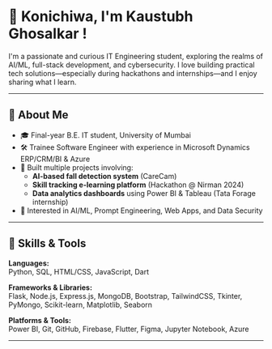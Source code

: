# 👋 Konichiwa, I'm Kaustubh Ghosalkar !

I'm a passionate and curious IT Engineering student, exploring the realms of AI/ML, full-stack development, and cybersecurity. I love building practical tech solutions—especially during hackathons and internships—and I enjoy sharing what I learn.

---

## 💼 About Me

- 🎓 Final-year B.E. IT student, University of Mumbai  
- 🛠️ Trainee Software Engineer with experience in Microsoft Dynamics ERP/CRM/BI & Azure  
- 🚀 Built multiple projects involving:
  - **AI-based fall detection system** (CareCam)
  - **Skill tracking e-learning platform** (Hackathon @ Nirman 2024)
  - **Data analytics dashboards** using Power BI & Tableau (Tata Forage internship)
- 🎯 Interested in AI/ML, Prompt Engineering, Web Apps, and Data Security

---

## 🧠 Skills & Tools

**Languages:**  
Python, SQL, HTML/CSS, JavaScript, Dart  

**Frameworks & Libraries:**  
Flask, Node.js, Express.js, MongoDB, Bootstrap, TailwindCSS, Tkinter, PyMongo, Scikit-learn, Matplotlib, Seaborn  

**Platforms & Tools:**  
Power BI, Git, GitHub, Firebase, Flutter, Figma, Jupyter Notebook, Azure   

---

